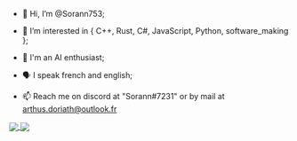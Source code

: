 - 👋 Hi, I’m @Sorann753;
- 👀 I’m interested in { C++, Rust, C#, JavaScript, Python, software_making };
- 🤖 I'm an AI enthusiast;
- 🗣️ I speak french and english;

- 📫 Reach me on discord at "Sorann#7231" or by mail at arthus.doriath@outlook.fr

<section>
  <a href="https://github.com/anuraghazra/github-readme-stats">
    <img align="center" src="https://github-readme-stats.vercel.app/api?username=Sorann753&count_private=true&show_icons=true&theme=blue-green&border_radius=50" />
  </a>
  <a href="https://github.com/anuraghazra/github-readme-stats">
    <img align="center" src="https://github-readme-stats.vercel.app/api/top-langs/?username=Sorann753&hide=html&langs_count=10&theme=blue-green&border_radius=50&layout=compact" />
  </a>
</section>

<!--- ligne de commentaire
Sorann753/Sorann753 is a ✨ special ✨ repository because its `README.md` (this file) appears on your GitHub profile.
You can click the Preview link to take a look at your changes.
--->
